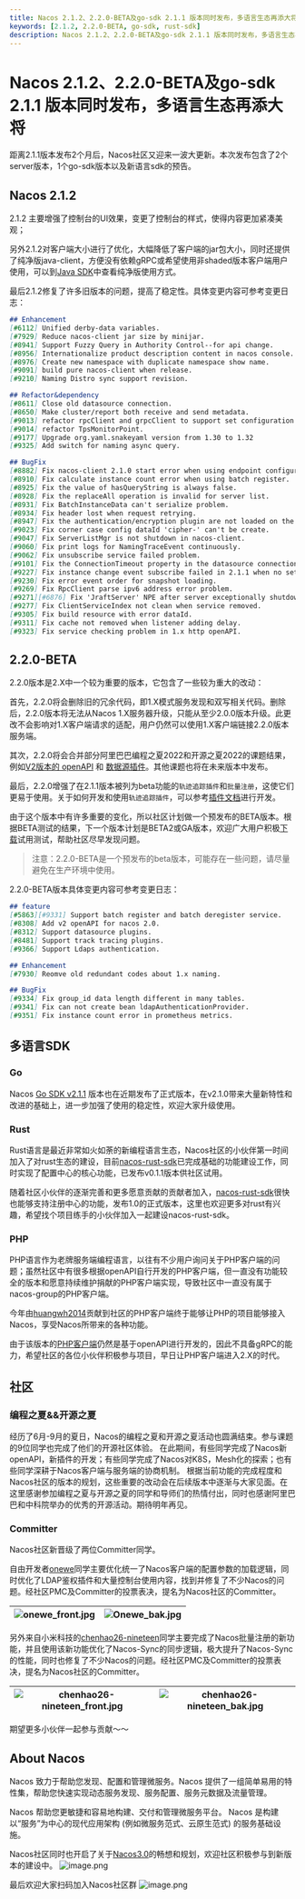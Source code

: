 ```yaml
---
title: Nacos 2.1.2、2.2.0-BETA及go-sdk 2.1.1 版本同时发布，多语言生态再添大将
keywords: [2.1.2, 2.2.0-BETA, go-sdk, rust-sdk]
description: Nacos 2.1.2、2.2.0-BETA及go-sdk 2.1.1 版本同时发布，多语言生态再添大将。
---
```


# Nacos 2.1.2、2.2.0-BETA及go-sdk 2.1.1 版本同时发布，多语言生态再添大将

距离2.1.1版本发布2个月后，Nacos社区又迎来一波大更新。本次发布包含了2个server版本，1个go-sdk版本以及新语言sdk的预告。

## Nacos 2.1.2

2.1.2 主要增强了控制台的UI效果，变更了控制台的样式，使得内容更加紧凑美观；

另外2.1.2对客户端大小进行了优化，大幅降低了客户端的jar包大小，同时还提供了纯净版java-client，方便没有依赖gRPC或希望使用非shaded版本客户端用户使用，可以到[Java SDK](/docs/v2/guide/user/sdk.md)中查看纯净版使用方式。

最后2.1.2修复了许多旧版本的问题，提高了稳定性。具体变更内容可参考变更日志：

```markdown
## Enhancement
[#6112] Unified derby-data variables.
[#7929] Reduce nacos-client jar size by minijar.
[#8941] Support Fuzzy Query in Authority Control--for api change.
[#8956] Internationalize product description content in nacos console.
[#8976] Create new namespace with duplicate namespace show name.
[#9091] build pure nacos-client when release.
[#9210] Naming Distro sync support revision.

## Refactor&dependency
[#8611] Close old datasource connection.
[#8650] Make cluster/report both receive and send metadata.
[#9013] refactor rpcClient and grpcClient to support set configuration.
[#9014] refactor TpsMonitorPoint.
[#9177] Upgrade org.yaml.snakeyaml version from 1.30 to 1.32
[#9325] Add switch for naming async query.

## BugFix
[#8882] Fix nacos-client 2.1.0 start error when using endpoint configuration.
[#8910] Fix calculate instance count error when using batch register.
[#8925] Fix the value of hasQueryString is always false.
[#8928] Fix the replaceAll operation is invalid for server list.
[#8931] Fix BatchInstanceData can't serialize problem.
[#8934] Fix header lost when request retrying.
[#8947] Fix the authentication/encryption plugin are not loaded on the nacos server.
[#9023] Fix corner case config dataId 'cipher-' can't be create.
[#9047] Fix ServerListMgr is not shutdown in nacos-client.
[#9060] Fix print logs for NamingTraceEvent continuously.
[#9062] Fix unsubscribe service failed problem.
[#9101] Fix the ConnectionTimeout property in the datasource connection is overwritten problem.
[#9227] Fix instance change event subscribe failed in 2.1.1 when no setting scope.
[#9230] Fix error event order for snapshot loading.
[#9269] Fix RpcClient parse ipv6 address error problem.
[#9271][#6876] Fix 'JraftServer' NPE after server exceptionally shutdown.
[#9277] Fix ClientServiceIndex not clean when service removed.
[#9305] Fix build resource with error dataId.
[#9311] Fix cache not removed when listener adding delay.
[#9323] Fix service checking problem in 1.x http openAPI.
```

## 2.2.0-BETA

2.2.0版本是2.X中一个较为重要的版本，它包含了一些较为重大的改动：

首先，2.2.0将会删除旧的冗余代码，即1.X模式服务发现和双写相关代码。删除后，2.2.0版本将无法从Nacos 1.X服务器升级，只能从至少2.0.0版本升级。此更改不会影响对1.X客户端请求的适配，用户仍然可以使用1.X客户端链接2.2.0版本服务端。

其次，2.2.0将会合并部分阿里巴巴编程之夏2022和开源之夏2022的课题结果，例如[V2版本的 openAPI](/docs/v2/guide/user/open-api.md) 和 [数据源插件](/docs/v2/plugin/datasource-plugin.md)。其他课题也将在未来版本中发布。

最后，2.2.0增强了在2.1.1版本被列为beta功能的`轨迹追踪插件`和`批量注册`，这使它们更易于使用。关于如何开发和使用`轨迹追踪插件`，可以参考[插件文档](/docs/v2/plugin/trace-plugin.md)进行开发。

由于这个版本中有许多重要的变化，所以社区计划做一个预发布的BETA版本。根据BETA测试的结果，下一个版本计划是BETA2或GA版本，欢迎广大用户积极[下载](https://github.com/alibaba/nacos/releases/tag/2.2.0-BETA)试用测试，帮助社区尽早发现问题。

> 注意：2.2.0-BETA是一个预发布的beta版本，可能存在一些问题，请尽量避免在生产环境中使用。

2.2.0-BETA版本具体变更内容可参考变更日志：

```markdown
## feature
[#5863][#9331] Support batch register and batch deregister service.
[#8308] Add v2 openAPI for nacos 2.0.
[#8312] Support datasource plugins.
[#8481] Support track tracing plugins.
[#9366] Support Ldaps authentication.

## Enhancement
[#7930] Reomve old redundant codes about 1.x naming.

## BugFix
[#9334] Fix group_id data length different in many tables.
[#9341] Fix can not create bean ldapAuthenticationProvider.
[#9351] Fix instance count error in prometheus metrics.

```

## 多语言SDK

### Go

Nacos [Go SDK v2.1.1](https://github.com/nacos-group/nacos-sdk-go/releases/tag/v2.1.1) 版本也在近期发布了正式版本，在v2.1.0带来大量新特性和改进的基础上，进一步加强了使用的稳定性，欢迎大家升级使用。

### Rust

Rust语言是最近非常如火如荼的新编程语言生态，Nacos社区的小伙伴第一时间加入了对rust生态的建设，目前[nacos-rust-sdk](https://github.com/nacos-group/nacos-sdk-rust)已完成基础的功能建设工作，同时实现了配置中心的核心功能，已发布v0.1.1版本供社区试用。

随着社区小伙伴的逐渐完善和更多愿意贡献的贡献者加入，[nacos-rust-sdk](https://github.com/nacos-group/nacos-sdk-rust)很快也能够支持注册中心的功能，发布1.0的正式版本，这里也欢迎更多对rust有兴趣，希望找个项目练手的小伙伴加入一起建设nacos-rust-sdk。

### PHP

PHP语言作为老牌服务端编程语言，以往有不少用户询问关于PHP客户端的问题；虽然社区中有很多根据openAPI自行开发的PHP客户端，但一直没有功能较全的版本和愿意持续维护捐献的PHP客户端实现，导致社区中一直没有属于nacos-group的PHP客户端。

今年由[huangwh2014](https://github.com/huangwh2014)贡献到社区的PHP客户端终于能够让PHP的项目能够接入Nacos，享受Nacos所带来的各种功能。

由于该版本的[PHP客户端](https://github.com/nacos-group/nacos-sdk-php)仍然是基于openAPI进行开发的，因此不具备gRPC的能力，希望社区的各位小伙伴积极参与项目，早日让PHP客户端进入2.X的时代。

## 社区

### 编程之夏&&开源之夏

经历了6月-9月的夏日，Nacos的编程之夏和开源之夏活动也圆满结束。参与课题的9位同学也完成了他们的开源社区体验。
在此期间，有些同学完成了Nacos新openAPI，新插件的开发；有些同学完成了Nacos对K8S，Mesh化的探索；也有些同学深耕于Nacos客户端与服务端的协商机制。
根据当前功能的完成程度和Nacos社区的版本的规划，这些重要的改动会在后续版本中逐渐与大家见面。在这里感谢参加编程之夏与开源之夏的同学和导师们的热情付出，同时也感谢阿里巴巴和中科院举办的优秀的开源活动。期待明年再见。

### Committer

Nacos社区新晋级了两位Committer同学。 

自由开发者[onewe](https://github.com/onewe)同学主要优化统一了Nacos客户端的配置参数的加载逻辑，同时优化了LDAP鉴权插件和大量控制台使用内容，找到并修复了不少Nacos的问题。经社区PMC及Committer的投票表决，提名为Nacos社区的Committer。

| ![onewe_front.jpg](/img/blog/212-and-220beta-release/Onewe_front.jpg) | ![Onewe_bak.jpg](/img/blog/212-and-220beta-release/Onewe_bak.jpg) |
| --- | --- |

另外来自小米科技的[chenhao26-nineteen](https://github.com/chenhao26-nineteen)同学主要完成了Nacos批量注册的新功能，并且使用该新功能优化了Nacos-Sync的同步逻辑，极大提升了Nacos-Sync的性能，同时也修复了不少Nacos的问题。经社区PMC及Committer的投票表决，提名为Nacos社区的Committer。

| ![chenhao26-nineteen_front.jpg](/img/blog/212-and-220beta-release/chenhao26-nineteen_front.jpg) | ![chenhao26-nineteen_bak.jpg](/img/blog/212-and-220beta-release/chenhao26-nineteen_bak.jpg) |
| --- | --- |

期望更多小伙伴一起参与贡献～～

## About Nacos

Nacos 致力于帮助您发现、配置和管理微服务。Nacos 提供了一组简单易用的特性集，帮助您快速实现动态服务发现、服务配置、服务元数据及流量管理。

Nacos 帮助您更敏捷和容易地构建、交付和管理微服务平台。 Nacos 是构建以“服务”为中心的现代应用架构 (例如微服务范式、云原生范式) 的服务基础设施。

Nacos社区同时也开启了关于[Nacos3.0](https://mp.weixin.qq.com/s/8UwwD_WxSJINP8Qr_1wogg)的畅想和规划，欢迎社区积极参与到新版本的建设中。
![image.png](https://cdn.nlark.com/yuque/0/2022/png/1577777/1660125280551-a2e881fe-d25e-4ebb-a28f-8e56683deef1.png#clientId=uf10cb19a-105c-4&crop=0&crop=0&crop=1&crop=1&from=url&id=Z9to1&margin=%5Bobject%20Object%5D&name=image.png&originHeight=794&originWidth=1650&originalType=binary&ratio=1&rotation=0&showTitle=false&size=185821&status=done&style=none&taskId=u63849e10-1dae-45cb-b559-04d106ebe86&title=)

最后欢迎大家扫码加入Nacos社区群
![image.png](https://cdn.nlark.com/yuque/0/2022/png/1577777/1660125280778-c1822fb0-958b-4730-a6dc-0e92ba22f3f8.png#clientId=uf10cb19a-105c-4&crop=0&crop=0&crop=1&crop=1&from=paste&height=374&id=u2619495f&margin=%5Bobject%20Object%5D&name=image.png&originHeight=923&originWidth=765&originalType=binary&ratio=1&rotation=0&showTitle=false&size=338166&status=done&style=none&taskId=u0690e9a0-6d58-4f72-82b1-7d4457a900e&title=&width=310)
